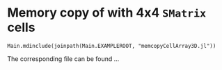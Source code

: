 # Memory copy of  with 4x4 `SMatrix` cells

```@eval
Main.mdinclude(joinpath(Main.EXAMPLEROOT, "memcopyCellArray3D.jl"))
```
The corresponding file can be found ...
